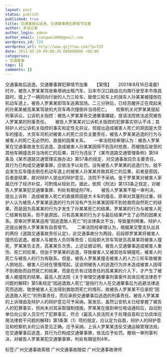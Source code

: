 ```yaml
---
layout: post
status: publish
published: true
title: 交通事故后逃逸，交通肇事罪犯罪情节加重
author: 本站记者
author_login: admin
author_email: jiangwei909@gmail.com
wordpress_id: 729
wordpress_url: http://www.gzjtlaw.com/?p=729
date: 2011-05-29 09:08:29.000000000 +08:00
categories:
- 交通肇事
tags: []
comments: []
---
```

交通事故后逃逸，交通肇事罪犯罪情节加重　　【案情】　　2001年8月16日凌晨1时许，被告人罗某某驾驶桑塔纳出租汽车，沿本市汉口路由北向南行驶至本市南昌路时，撞上了一辆同向行驶的人力三轮车，致使三轮车上的骑车人孙某某被撞倒在机动车道上，被告人罗某某即驾车逃离现场。二三分钟后，已经苏醒并正在爬起来的孙某某被高某某驾驶的大货车再次撞倒并当场死亡。　　检察机关对罗某某提起刑事诉讼，公诉机关指控：被告人罗某某有交通肇事嫌疑，提请法院依法追究被告人罗某某的刑事责任。　　被告人罗某某对公诉机关指控的犯罪事实供认不讳；其辩护人对公诉机关指控的事实和定性无异议，但提出造成被害人死亡的原因是大货车的撞击，大货车司机对被害人的死亡应负主要责任，被告人罗某某逃逸的行为与被害人的死亡无必然的、直接的因果关系。　　一审法院经审理认为：被告人罗某某在交通事故发生后逃逸，造成被害人孙某某因得不到及时抢救，而被随后驶至的其他车辆撞击并当场死亡的后果，其行为违反了《某市道路交通管理条例》第58条及《某市道路交通管理实施办法》第57条的规定，对交通事故应负主要责任，其行为已构成交通肇事罪，应依法予以处罚。没有被告人罗某某的逃逸行为，就不会发生后车撞击倒在机动车道上的被害人孙某某并致其死亡的后果，前者是原因，后者是结果，故对辩护人提出的辩护意见，法院不予采纳。鉴于罗某某对被害人家属已作了经济补偿，可酌情从轻处罚。据此，依照《刑法》第133条之规定，对被告人罗某某犯交通肇事罪，判处有期徒刑7年。　　被告人罗某某不服一审判决，提出上诉称：造成被害人死亡的直接原因是大卡车的撞击，原审对其量刑过重。辩护人认为被告人罗某某逃逸的行为并没有产生孙某某因得不到抢救而自然死亡的结果，而是因为高某某的行为才发生了孙某某死亡的结果。罗某某的行为与被害人死亡结果有联系，但不是原因，只有高某某的行为才与最后结果产生了必然的因果关系。原审对罗某某适用&ldquo;因逃逸致人死亡&rdquo;的法律条文不当，导致量刑畸重。辩护人还提出被告人罗某某有自首情节。　　二审法院经审理认为，根据某交警支队出具的两份《道路交通事故责任认定》，此交通事故分为两段，前段即罗某某将被害人撞伤后逃逸，被害人与被告人负同等责任；后段即大货车驾驶员高某某将被害人撞死，罗某某负主责，高某某负次责。上述证据证明，被告人交通肇事造成被害人重伤、死亡的后果，但由于罗某某的逃逸，导致被害人又被其他车辆撞死，被害人的死亡与被告人的行为有联系。但是，被告人罗某某撞击被害人的人力三轮车致被害人倒地后，被害人已经在慢慢爬起，这说明被告人的逃逸行为并未造成被害人因得不到救助而自然死亡的结果，而是在负有过错责任的高某某的介入下，才产生了被害人被撞死的结果。最高人民法院《关于审理交通肇事刑事案件具体应用法律若干问题的解释》第5条规定&ldquo;因逃逸致人死亡&rdquo;是指行为人在交通肇事后为逃避法律追究而逃跑，致使被害人无法得到救助而死亡的情形。故被告人罗某某不应承担&ldquo;因逃逸致人死亡&rdquo;的刑事责任，而应承担交通肇事后逃逸的刑事责任。被告人罗某某的上诉理由及辩护人的辩护意见可予采纳。案发后，虽然公安机关已经掌握了被告人的犯罪事实，但尚未对其采取强制措施，罗某某在接到单位电话通知后，自动到单位向公安人员交代了犯罪事实，符合《最高人民法院关于处理自首和立功具体应用法律若干问题的解释》第1条第（1）项的规定，应认定为自首，辩护人的辩护意见和检察机关的公诉意见正确，应予采纳。上诉人罗某某违反交通运输管理法规，在交通肇事后逃逸，其行为已构成交通肇事罪，依法应予处罚。撤销一审刑事判决，对被告人罗某某犯交通肇事罪，判处有期徒刑4年。标签:广州交通事故索赔 广州交通事故赔偿 广州交通事故律师

